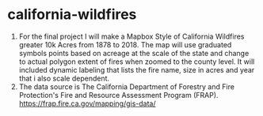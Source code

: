 # california-wildfires
1. For the final project I will make a Mapbox Style of California Wildfires greater 10k Acres from 1878 to 2018. The map will use graduated symbols points based on acreage at the scale of the state and change to actual polygon extent of fires when zoomed to the county level. It will included dynamic labeling that lists the fire name, size in acres and year that i also scale dependent.
2. The data source is The California Department of Forestry and Fire Protection's Fire and Resource Assessment Program (FRAP). https://frap.fire.ca.gov/mapping/gis-data/